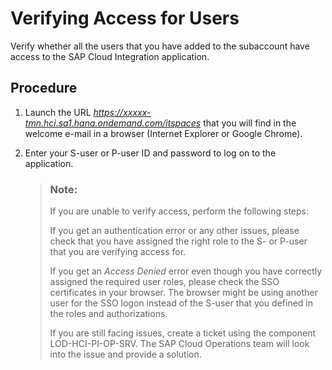 <!-- loio696a39cdd00e4b0cb0f0281dbe078d2f -->

# Verifying Access for Users

Verify whether all the users that you have added to the subaccount have access to the SAP Cloud Integration application.



## Procedure

1.  Launch the URL *https://xxxxx-tmn.hci.sa1.hana.ondemand.com/itspaces* that you will find in the welcome e-mail in a browser \(Internet Explorer or Google Chrome\).

2.  Enter your S-user or P-user ID and password to log on to the application.

    > ### Note:  
    > If you are unable to verify access, perform the following steps:
    > 
    > If you get an authentication error or any other issues, please check that you have assigned the right role to the S- or P-user that you are verifying access for.
    > 
    > If you get an *Access Denied* error even though you have correctly assigned the required user roles, please check the SSO certificates in your browser. The browser might be using another user for the SSO logon instead of the S-user that you defined in the roles and authorizations.
    > 
    > If you are still facing issues, create a ticket using the component LOD-HCI-PI-OP-SRV. The SAP Cloud Operations team will look into the issue and provide a solution.


